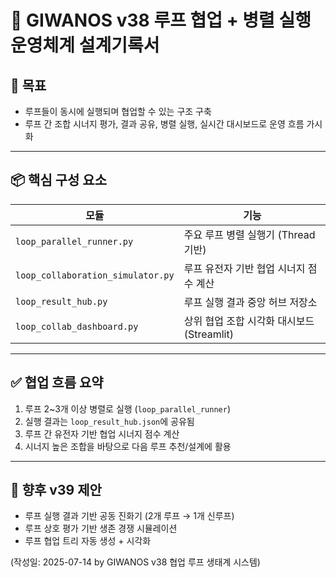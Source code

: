 # 🤝 GIWANOS v38 루프 협업 + 병렬 실행 운영체계 설계기록서

## 🎯 목표
- 루프들이 동시에 실행되며 협업할 수 있는 구조 구축
- 루프 간 조합 시너지 평가, 결과 공유, 병렬 실행, 실시간 대시보드로 운영 흐름 가시화

---

## 📦 핵심 구성 요소

| 모듈 | 기능 |
|------|------|
| `loop_parallel_runner.py` | 주요 루프 병렬 실행기 (Thread 기반) |
| `loop_collaboration_simulator.py` | 루프 유전자 기반 협업 시너지 점수 계산 |
| `loop_result_hub.py` | 루프 실행 결과 중앙 허브 저장소 |
| `loop_collab_dashboard.py` | 상위 협업 조합 시각화 대시보드 (Streamlit) |

---

## ✅ 협업 흐름 요약

1. 루프 2~3개 이상 병렬로 실행 (`loop_parallel_runner`)
2. 실행 결과는 `loop_result_hub.json`에 공유됨
3. 루프 간 유전자 기반 협업 시너지 점수 계산
4. 시너지 높은 조합을 바탕으로 다음 루프 추천/설계에 활용

---

## 🔮 향후 v39 제안

- 루프 실행 결과 기반 공동 진화기 (2개 루프 → 1개 신루프)
- 루프 상호 평가 기반 생존 경쟁 시뮬레이션
- 루프 협업 트리 자동 생성 + 시각화

(작성일: 2025-07-14 by GIWANOS v38 협업 루프 생태계 시스템)